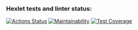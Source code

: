 ### Hexlet tests and linter status:
[![Actions Status](https://github.com/maximl93/java-project-72/actions/workflows/hexlet-check.yml/badge.svg)](https://github.com/maximl93/java-project-72/actions)
[![Maintainability](https://api.codeclimate.com/v1/badges/59eddfcfe33c2dac6e38/maintainability)](https://codeclimate.com/github/maximl93/java-project-72/maintainability)
[![Test Coverage](https://api.codeclimate.com/v1/badges/59eddfcfe33c2dac6e38/test_coverage)](https://codeclimate.com/github/maximl93/java-project-72/test_coverage)

